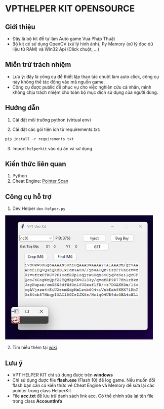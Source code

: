 # VPTHELPER KIT OPENSOURCE

## Giới thiệu

- Đây là bộ kit để tự làm Auto game Vua Pháp Thuật
- Bộ kit có sử dụng OpenCV (xử lý hình ảnh), Py Memory (xử lý đọc dữ liệu từ RAM) và Win32 Api (Click chuột, ...)

## Miễn trừ trách nhiệm

- Lưu ý: đây là công cụ để thiết lập thao tác chuột làm auto click, công cụ này không thể tác động vào mã nguồn game.
- Công cụ được public để phục vụ cho việc nghiên cứu cá nhân, mình không chịu trách nhiệm cho toàn bộ mục đích sử dụng của người dùng.

## Hướng dẫn

1. Cài đặt môi trường python (virtual env)

2. Cài đặt các gói tiện ích từ requirements.txt:

```python
pip install -r requirements.txt
```

3. Import `helperkit` vào dự án và sử dụng

## Kiến thức liên quan

1. Python
2. Cheat Engine: [Pointer Scan](https://www.youtube.com/watch?v=8oC0w6WhZ1E)

## Công cụ hỗ trợ

1. Dev Helper `dev-helper.py`

![dev-helper](/assets/dev-helper.png)

2. Tìm hiểu thêm tại [wiki](/wiki)

## Lưu ý

- VPT HELPER KIT chỉ sử dụng được trên **windows**
- Chỉ sử dụng được file **flash.exe** (Flash 10) để log game. Nếu muốn đổi flash bạn cần có kiến thức về Cheat Engine và Memory để sửa lại các pointer trong class HelperKit
- File **acc.txt** để lưu trữ danh sách link acc. Có thể chỉnh sửa lại tên file trong class **AccountInfo**
